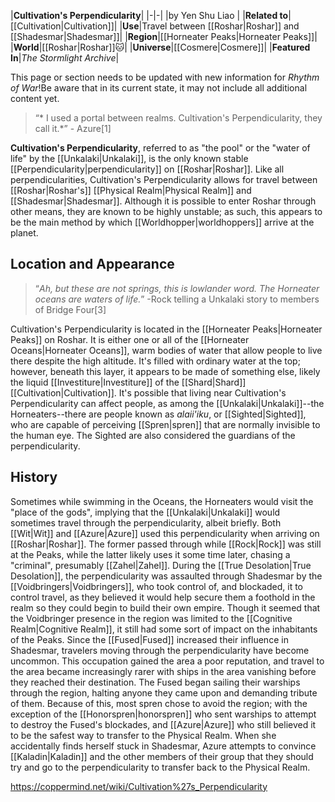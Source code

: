 |**Cultivation's Perpendicularity**|
|-|-|
|by  Yen Shu Liao |
|**Related to**|[[Cultivation\|Cultivation]]|
|**Use**|Travel between [[Roshar\|Roshar]] and [[Shadesmar\|Shadesmar]]|
|**Region**|[[Horneater Peaks\|Horneater Peaks]]|
|**World**|[[Roshar\|Roshar]]🐱︎|
|**Universe**|[[Cosmere\|Cosmere]]|
|**Featured In**|*The Stormlight Archive*|

This page or section needs to be updated with new information for *Rhythm of War*!Be aware that in its current state, it may not include all additional content yet.

>“* I used a portal between realms. Cultivation's Perpendicularity, they call it.*”
\- Azure[1]


**Cultivation's Perpendicularity**, referred to as "the pool" or the "water of life" by the [[Unkalaki\|Unkalaki]], is the only known stable [[Perpendicularity\|perpendicularity]] on [[Roshar\|Roshar]]. Like all perpendicularities, Cultivation's Perpendicularity allows for travel between [[Roshar\|Roshar's]] [[Physical Realm\|Physical Realm]] and [[Shadesmar\|Shadesmar]]. Although it is possible to enter Roshar through other means, they are known to be highly unstable; as such, this appears to be the main method by which [[Worldhopper\|worldhoppers]] arrive at the planet.

## Location and Appearance
>“*Ah, but these are not springs, this is lowlander word. The Horneater oceans are waters of life.*”
\-Rock telling a Unkalaki story to members of Bridge Four[3]


Cultivation's Perpendicularity is located in the [[Horneater Peaks\|Horneater Peaks]] on Roshar. It is either one or all of the [[Horneater Oceans\|Horneater Oceans]], warm bodies of water that allow people to live there despite the high altitude. It's filled with ordinary water at the top; however, beneath this layer, it appears to be made of something else, likely the liquid [[Investiture\|Investiture]] of the [[Shard\|Shard]] [[Cultivation\|Cultivation]]. It's possible that living near Cultivation's Perpendicularity can affect people, as among the [[Unkalaki\|Unkalaki]]--the Horneaters--there are people known as *alaii'iku*, or [[Sighted\|Sighted]], who are capable of perceiving [[Spren\|spren]] that are normally invisible to the human eye. The Sighted are also considered the guardians of the perpendicularity.

## History
Sometimes while swimming in the Oceans, the Horneaters would visit the "place of the gods", implying that the [[Unkalaki\|Unkalaki]] would sometimes travel through the perpendicularity, albeit briefly.
Both [[Wit\|Wit]] and [[Azure\|Azure]] used this perpendicularity when arriving on [[Roshar\|Roshar]]. The former passed through while [[Rock\|Rock]] was still at the Peaks, while the latter likely uses it some time later, chasing a "criminal", presumably [[Zahel\|Zahel]].
During the [[True Desolation\|True Desolation]], the perpendicularity was assaulted through Shadesmar by the [[Voidbringers\|Voidbringers]], who took control of, and blockaded, it to control travel, as they believed it would help secure them a foothold in the realm so they could begin to build their own empire. Though it seemed that the Voidbringer presence in the region was limited to the [[Cognitive Realm\|Cognitive Realm]], it still had some sort of impact on the inhabitants of the Peaks.
Since the [[Fused\|Fused]] increased their influence in Shadesmar, travelers moving through the perpendicularity have become uncommon. This occupation gained the area a poor reputation, and travel to the area became increasingly rarer with ships in the area vanishing before they reached their destination. The Fused began sailing their warships through the region, halting anyone they came upon and demanding tribute of them. Because of this, most spren chose to avoid the region; with the exception of the [[Honorspren\|honorspren]] who sent warships to attempt to destroy the Fused's blockades, and [[Azure\|Azure]] who still believed it to be the safest way to transfer to the Physical Realm. When she accidentally finds herself stuck in Shadesmar, Azure attempts to convince [[Kaladin\|Kaladin]] and the other members of their group that they should try and go to the perpendicularity to transfer back to the Physical Realm.



https://coppermind.net/wiki/Cultivation%27s_Perpendicularity